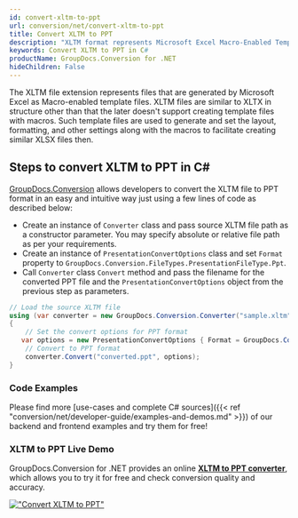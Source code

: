```yaml
---
id: convert-xltm-to-ppt
url: conversion/net/convert-xltm-to-ppt
title: Convert XLTM to PPT
description: "XLTM format represents Microsoft Excel Macro-Enabled Template with .xltm extension. Learn how to convert XLTM to PPT file programmatically in C# language using GroupDocs.Conversion for .NET library."
keywords: Convert XLTM to PPT in C#
productName: GroupDocs.Conversion for .NET
hideChildren: False
---
```


The XLTM file extension represents files that are generated by Microsoft Excel as Macro-enabled template files. XLTM files are similar to XLTX in structure other than that the later doesn't support creating template files with macros. Such template files are used to generate and set the layout, formatting, and other settings along with the macros to facilitate creating similar XLSX files then.

## Steps to convert XLTM to PPT in C#

[GroupDocs.Conversion](https://products.groupdocs.com/conversion/net) allows developers to convert the XLTM file to PPT format in an easy and intuitive way just using a few lines of code as described below:

* Create an instance of `Converter` class and pass source XLTM file path as a constructor parameter. You may specify absolute or relative file path as per your requirements. 
* Create an instance of `PresentationConvertOptions` class and set `Format` property to `GroupDocs.Conversion.FileTypes.PresentationFileType.Ppt`.
* Call `Converter` class `Convert` method and pass the filename for the converted PPT file and the `PresentationConvertOptions` object from the previous step as parameters.

```csharp
// Load the source XLTM file
using (var converter = new GroupDocs.Conversion.Converter("sample.xltm"))
{
    // Set the convert options for PPT format
   var options = new PresentationConvertOptions { Format = GroupDocs.Conversion.FileTypes.PresentationFileType.Ppt };
    // Convert to PPT format
    converter.Convert("converted.ppt", options);
}
```

### Code Examples

Please find more [use-cases and complete C# sources]({{< ref "conversion/net/developer-guide/examples-and-demos.md" >}}) of our backend and frontend examples and try them for free!

### XLTM to PPT Live Demo

GroupDocs.Conversion for .NET provides an online [**XLTM to PPT converter**](https://products.groupdocs.app/conversion/xltm-to-ppt), which allows you to try it for free and check conversion quality and accuracy.

[!["Convert XLTM to PPT"](conversion/net/images/convert-to-ppt/convert-xltm-to-ppt.png)](https://products.groupdocs.app/conversion/xltm-to-ppt)